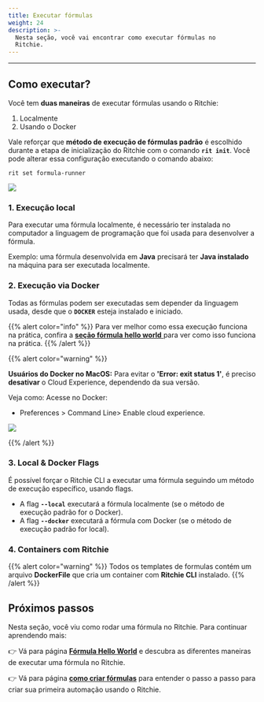 ```yaml
---
title: Executar fórmulas 
weight: 24
description: >-
  Nesta seção, você vai encontrar como executar fórmulas no
  Ritchie.
---
```


---

## Como executar?

Você tem **duas maneiras** de executar fórmulas usando o Ritchie:

1. Localmente
2. Usando o Docker

Vale reforçar que **método de execução de fórmulas padrão** é escolhido durante a etapa de inicialização do Ritchie com o comando **`rit init`**. Você pode alterar essa configuração executando o comando abaixo:

```text
rit set formula-runner
```

![](/docs/large-gif-1374x404-.gif)

### 1. Execução local

Para executar uma fórmula localmente, é necessário ter instalada no computador a linguagem de programação que foi usada para desenvolver a fórmula.

Exemplo: uma fórmula desenvolvida em **Java** precisará ter **Java instalado** na máquina para ser executada localmente.  


### 2. Execução via Docker

Todas as fórmulas podem ser executadas sem depender da linguagem usada, desde que o **`DOCKER`** esteja instalado e iniciado.

{{% alert color="info" %}}
Para ver melhor como essa execução funciona na prática, confira a [**seção fórmula hello world** ](/docs-ritchie/pt-br/fórmulas/executar-uma-fórmula-hello-world/) para ver como isso funciona na prática.
{{% /alert %}}

{{% alert color="warning" %}}
 
 **Usuários do Docker no MacOS:** 
Para evitar o **'Error: exit status 1'**, é preciso **desativar** o Cloud Experience, dependendo da sua versão. 

Veja como: 
Acesse no Docker:
 -  Preferences > Command Line>  Enable cloud experience.

 ![](/docs-ritchie/static/ritchiedocker.PNG)

{{% /alert %}}

### 3. Local & Docker Flags

É possível forçar o Ritchie CLI a executar uma fórmula seguindo um método de execução específico, usando flags.

* A flag **`--local`** executará a fórmula localmente \(se o método de execução padrão for o Docker\). 
* A flag **`--docker`** executará a fórmula com Docker \(se o método de execução padrão for local\). 

### 4. Containers com Ritchie

{{% alert color="warning" %}}
Todos os templates de formulas contém um arquivo **DockerFile** que cria um container com **Ritchie CLI** instalado.
{{% /alert %}}


## Próximos passos 

Nesta seção, você viu como rodar uma fórmula no Ritchie. Para continuar aprendendo mais:

👉 Vá para página [**Fórmula Hello World**](/docs-ritchie/pt-br/como/fórmulas/executar-fórmulas/fórmula-hello-world/) e descubra as diferentes maneiras de executar uma fórmula no Ritchie.

👉 Vá para página [**como criar fórmulas**](/docs-ritchie/pt-br/como/fórmulas/criar-fórmulas/) para entender o passo a passo para criar sua primeira automação usando o Ritchie.
